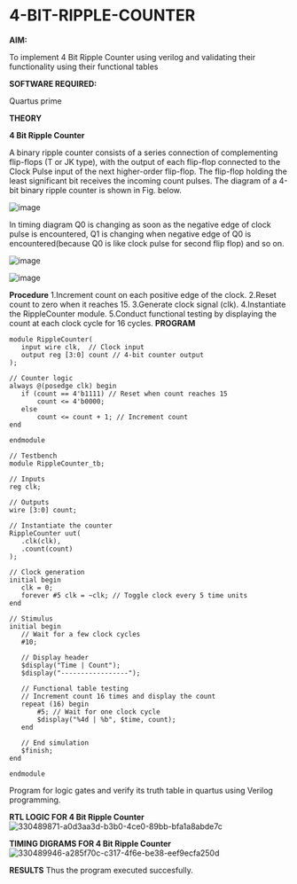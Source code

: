 # 4-BIT-RIPPLE-COUNTER

**AIM:**

To implement  4 Bit Ripple Counter using verilog and validating their functionality using their functional tables

**SOFTWARE REQUIRED:**

Quartus prime

**THEORY**

**4 Bit Ripple Counter**

A binary ripple counter consists of a series connection of complementing flip-flops (T or JK type), with the output of each flip-flop connected to the Clock Pulse input of the next higher-order flip-flop. The flip-flop holding the least significant bit receives the incoming count pulses. The diagram of a 4-bit binary ripple counter is shown in Fig. below.

![image](https://github.com/naavaneetha/4-BIT-RIPPLE-COUNTER/assets/154305477/cb4b74d4-31ab-4359-95d0-d22e67daba13)

In timing diagram Q0 is changing as soon as the negative edge of clock pulse is encountered, Q1 is changing when negative edge of Q0 is encountered(because Q0 is like clock pulse for second flip flop) and so on.

![image](https://github.com/naavaneetha/4-BIT-RIPPLE-COUNTER/assets/154305477/a573a7d6-014e-4e54-93e6-e2ac9530960b)

![image](https://github.com/naavaneetha/4-BIT-RIPPLE-COUNTER/assets/154305477/85e1958a-2fc1-49bb-9a9f-d58ccbf3663c)

**Procedure**
1.Increment count on each positive edge of the clock.
2.Reset count to zero when it reaches 15.
3.Generate clock signal (clk).
4.Instantiate the RippleCounter module.
5.Conduct functional testing by displaying the count at each clock cycle for 16 cycles.
**PROGRAM**
```
module RippleCounter(
   input wire clk,  // Clock input
   output reg [3:0] count // 4-bit counter output
);

// Counter logic
always @(posedge clk) begin
   if (count == 4'b1111) // Reset when count reaches 15
       count <= 4'b0000;
   else
       count <= count + 1; // Increment count
end

endmodule

// Testbench
module RippleCounter_tb;

// Inputs
reg clk;

// Outputs
wire [3:0] count;

// Instantiate the counter
RippleCounter uut(
   .clk(clk),
   .count(count)
);

// Clock generation
initial begin
   clk = 0;
   forever #5 clk = ~clk; // Toggle clock every 5 time units
end

// Stimulus
initial begin
   // Wait for a few clock cycles
   #10;
   
   // Display header
   $display("Time | Count");
   $display("-----------------");
   
   // Functional table testing
   // Increment count 16 times and display the count
   repeat (16) begin
       #5; // Wait for one clock cycle
       $display("%4d | %b", $time, count);
   end
   
   // End simulation
   $finish;
end

endmodule
```
Program for logic gates and verify its truth table in quartus using Verilog programming.



**RTL LOGIC FOR 4 Bit Ripple Counter**
![330489871-a0d3aa3d-b3b0-4ce0-89bb-bfa1a8abde7c](https://github.com/RamkumarGunasekaran/4-BIT-RIPPLE-COUNTER/assets/144870820/9cbf71a5-4809-4437-a99f-24d928634e94)

**TIMING DIGRAMS FOR 4 Bit Ripple Counter**
![330489946-a285f70c-c317-4f6e-be38-eef9ecfa250d](https://github.com/RamkumarGunasekaran/4-BIT-RIPPLE-COUNTER/assets/144870820/3e402c9e-f477-44a3-9f01-cd17df84ba77)

**RESULTS**
Thus the program executed succesfully.
